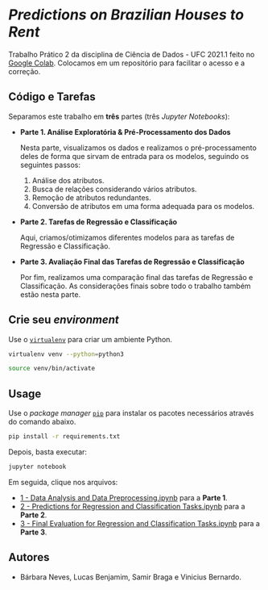 # *Predictions on Brazilian Houses to Rent*

Trabalho Prático 2 da disciplina de Ciência de Dados - UFC 2021.1 feito no [Google Colab](https://research.google.com/colaboratory/faq.html). Colocamos em um repositório para facilitar o acesso e a correção.

## Código e Tarefas

Separamos este trabalho em **três** partes (três *Jupyter Notebooks*):

- **Parte 1. Análise Exploratória & Pré-Processamento dos Dados**

  Nesta parte, visualizamos os dados e realizamos o pré-processamento deles de forma que sirvam de entrada para os modelos, seguindo os seguintes passos:
  1. Análise dos atributos.
  2. Busca de relações considerando vários atributos.
  3. Remoção de atributos redundantes.
  4. Conversão de atributos em uma forma adequada para os modelos.

- **Parte 2. Tarefas de Regressão e Classificação**

  Aqui, criamos/otimizamos diferentes modelos para as tarefas de Regressão e Classificação. 

- **Parte 3. Avaliação Final das Tarefas de Regressão e Classificação**

  Por fim, realizamos uma comparação final das tarefas de Regressão e Classificação. As considerações finais sobre todo o trabalho também estão nesta parte.

## Crie seu *environment*

Use o [`virtualenv`](https://virtualenv.pypa.io/en/latest/) para criar um ambiente Python.

```bash
virtualenv venv --python=python3

source venv/bin/activate
```

## Usage

Use o *package manager* [`pip`](https://pip.pypa.io/en/stable/) para instalar os pacotes necessários através do comando abaixo.

```bash
pip install -r requirements.txt
```

Depois, basta executar: 

```bash
jupyter notebook
```
Em seguida, clique nos arquivos:
- [1 - Data Analysis and Data Preprocessing.ipynb](https://github.com/bgvinicius/PredictionsOnBrazilianHousesToRent/blob/main/1%20-%20Data%20Analysis%20and%20Data%20Preprocessing.ipynb) para a **Parte 1**.
- [2 - Predictions for Regression and Classification Tasks.ipynb](https://github.com/bgvinicius/PredictionsOnBrazilianHousesToRent/blob/main/2%20-%20Predictions%20for%20Regression%20and%20Classification%20Tasks.ipynb) para a **Parte 2**.
- [3 - Final Evaluation for Regression and Classification Tasks.ipynb](https://github.com/bgvinicius/PredictionsOnBrazilianHousesToRent/blob/main/3%20-%20Final%20Evaluation%20for%20Regression%20and%20Classification%20Tasks.ipynb) para a **Parte 3**.

## Autores

- Bárbara Neves, Lucas Benjamim, Samir Braga e Vinicius Bernardo.


